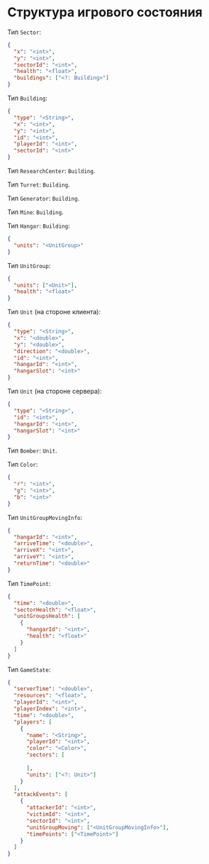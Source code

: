 # Структура игрового состояния

Тип `Sector`:

```json
{
  "x": "<int>",
  "y": "<int>",
  "sectorId": "<int>",
  "health": "<float>",
  "buildings": ["<?: Building>"]
}
```

Тип `Building`:

```json
{
  "type": "<String>",
  "x": "<int>",
  "y": "<int>",
  "id": "<int>",
  "playerId": "<int>",
  "sectorId": "<int>"
}
```

Тип `ResearchCenter`: `Building`.

Тип `Turret`: `Building`.

Тип `Generator`: `Building`.

Тип `Mine`: `Building`.

Тип `Hangar`: `Building`:

```json
{
  "units": "<UnitGroup>"
}
```

Тип `UnitGroup`:

```json
{
  "units": ["<Unit>"],
  "health": "<float>"
}
```

Тип `Unit` (на стороне клиента):

```json
{
  "type": "<String>",
  "x": "<double>",
  "y": "<double>",
  "direction": "<double>",
  "id": "<int>",
  "hangarId": "<int>",
  "hangarSlot": "<int>"
}
```

Тип `Unit` (на стороне сервера):

```json
{
  "type": "<String>",
  "id": "<int>",
  "hangarId": "<int>",
  "hangarSlot": "<int>"
}
```

Тип `Bomber`: `Unit`.

Тип `Color`:

```json
{
  "r": "<int>",
  "g": "<int>",
  "b": "<int>"
}
```

Тип `UnitGroupMovingInfo`:

```json
{
  "hangarId": "<int>",
  "arriveTime": "<double>",
  "arriveX": "<int>",
  "arriveY": "<int>",
  "returnTime": "<double>"
}
```

Тип `TimePoint`:

```json
{
  "time": "<double>",
  "sectorHealth": "<float>",
  "unitGroupsHealth": [
    {
      "hangarId": "<int>",
      "health": "<float>"
    }
  ]
}
```

Тип `GameState`:

```json
{
  "serverTime": "<double>",
  "resources": "<float>",
  "playerId": "<int>",
  "playerIndex": "<int>",
  "time": "<double>",
  "players": [
    {
      "name": "<String>",
      "playerId": "<int>",
      "color": "<Color>",
      "sectors": [
        
      ],
      "units": ["<?: Unit>"]
    }
  ],
  "attackEvents": [
    {
      "attackerId": "<int>",
      "victimId": "<int>",
      "sectorId": "<int>",
      "unitGroupMoving": ["<UnitGroupMovingInfo>"],
      "timePoints": ["<TimePoint>"]
    }
  ]
}
```